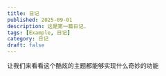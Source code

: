 ```yaml
---
title: 日记
published: 2025-09-01
description: 这是第一篇日记.
tags: [Example, 日记]
category: 日记
draft: false
---
```


  让我们来看看这个酷炫的主题都能够实现什么奇妙的功能